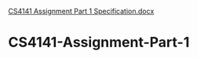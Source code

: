 [CS4141 Assignment Part 1 Specification.docx](https://github.com/AmalJohnson80/CS4141-Assignment-Part-1/files/9461137/CS4141.Assignment.Part.1.Specification.docx)
# CS4141-Assignment-Part-1
